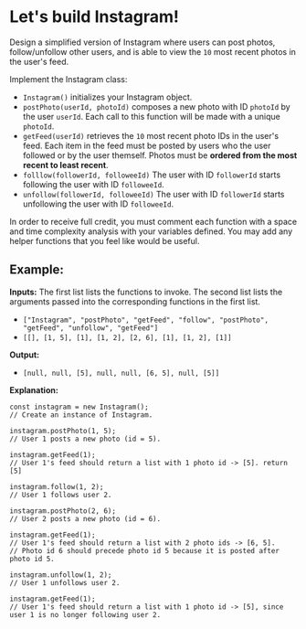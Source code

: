 # Let's build Instagram!

Design a simplified version of Instagram where users can post photos, follow/unfollow other users, and is able to view the `10` most recent photos in the user's feed.

Implement the Instagram class:

 - `Instagram()` initializes your Instagram object.
 - `postPhoto(userId, photoId)` composes a new photo with ID `photoId` by the user `userId`. Each call to this function will be made with a unique `photoId`.
 - `getFeed(userId)` retrieves the `10` most recent photo IDs in the user's feed. Each item in the feed must be posted by users who the user followed or by the user themself. Photos must be **ordered from the most recent to least recent**.
 - `folllow(followerId, followeeId)` The user with ID `followerId` starts following the user with ID `followeeId`.
 - `unfollow(followerId, followeeId)` The user with ID `followerId` starts unfollowing the user with ID `followeeId`.
 
 In order to receive full credit, you must comment each function with a space and time complexity analysis with your variables defined. You may add any helper functions that you feel like would be useful.

## **Example:**

**Inputs:**
The first list lists the functions to invoke. The second list lists the arguments passed into the corresponding functions in the first list.
- `["Instagram", "postPhoto", "getFeed", "follow", "postPhoto", "getFeed", "unfollow", "getFeed"]`
- `[[], [1, 5], [1], [1, 2], [2, 6], [1], [1, 2], [1]]`

**Output:**

 - `[null, null, [5], null, null, [6, 5], null, [5]]`

**Explanation:**

```
const instagram = new Instagram();
// Create an instance of Instagram.

instagram.postPhoto(1, 5); 
// User 1 posts a new photo (id = 5).

instagram.getFeed(1);  
// User 1's feed should return a list with 1 photo id -> [5]. return [5]

instagram.follow(1, 2);    
// User 1 follows user 2.

instagram.postPhoto(2, 6); 
// User 2 posts a new photo (id = 6).

instagram.getFeed(1);  
// User 1's feed should return a list with 2 photo ids -> [6, 5]. 
// Photo id 6 should precede photo id 5 because it is posted after photo id 5.

instagram.unfollow(1, 2);  
// User 1 unfollows user 2.

instagram.getFeed(1);  
// User 1's feed should return a list with 1 photo id -> [5], since user 1 is no longer following user 2.
```